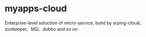 # myapps-cloud
Enterprise-level soluction of micro-service, bulid by srping-cloud、zookeeper、MQ、dubbo and so on
